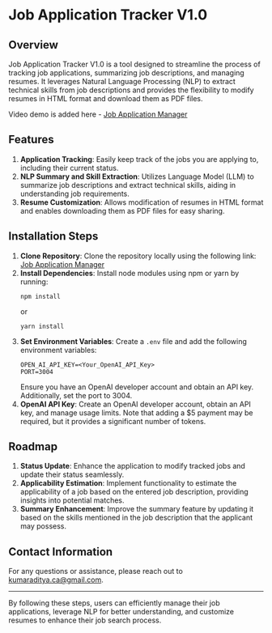 # Job Application Tracker V1.0

## Overview
Job Application Tracker V1.0 is a tool designed to streamline the process of tracking job applications, summarizing job descriptions, and managing resumes. It leverages Natural Language Processing (NLP) to extract technical skills from job descriptions and provides the flexibility to modify resumes in HTML format and download them as PDF files. 

Video demo is added here - [Job Application Manager]([https://github.com/akbcit/job-application-manager](https://vimeo.com/945574687))

## Features
1. **Application Tracking**: Easily keep track of the jobs you are applying to, including their current status.
2. **NLP Summary and Skill Extraction**: Utilizes Language Model (LLM) to summarize job descriptions and extract technical skills, aiding in understanding job requirements.
3. **Resume Customization**: Allows modification of resumes in HTML format and enables downloading them as PDF files for easy sharing.

## Installation Steps
1. **Clone Repository**: Clone the repository locally using the following link: [Job Application Manager](https://github.com/akbcit/job-application-manager)
2. **Install Dependencies**: Install node modules using npm or yarn by running:
    ```
    npm install
    ```
    or
    ```
    yarn install
    ```
3. **Set Environment Variables**: Create a `.env` file and add the following environment variables:
    ```
    OPEN_AI_API_KEY=<Your_OpenAI_API_Key>
    PORT=3004
    ```
   Ensure you have an OpenAI developer account and obtain an API key. Additionally, set the port to 3004.
4. **OpenAI API Key**: Create an OpenAI developer account, obtain an API key, and manage usage limits. Note that adding a $5 payment may be required, but it provides a significant number of tokens.

## Roadmap
1. **Status Update**: Enhance the application to modify tracked jobs and update their status seamlessly.
2. **Applicability Estimation**: Implement functionality to estimate the applicability of a job based on the entered job description, providing insights into potential matches.
3. **Summary Enhancement**: Improve the summary feature by updating it based on the skills mentioned in the job description that the applicant may possess.

## Contact Information
For any questions or assistance, please reach out to kumaraditya.ca@gmail.com.

---
By following these steps, users can efficiently manage their job applications, leverage NLP for better understanding, and customize resumes to enhance their job search process.
